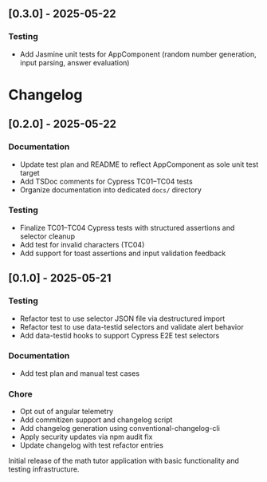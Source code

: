 ## [0.3.0] - 2025-05-22

### Testing
* Add Jasmine unit tests for AppComponent (random number generation, input parsing, answer evaluation)

# Changelog

## [0.2.0] - 2025-05-22

### Documentation
* Update test plan and README to reflect AppComponent as sole unit test target
* Add TSDoc comments for Cypress TC01–TC04 tests
* Organize documentation into dedicated `docs/` directory

### Testing
* Finalize TC01–TC04 Cypress tests with structured assertions and selector cleanup
* Add test for invalid characters (TC04)
* Add support for toast assertions and input validation feedback

## [0.1.0] - 2025-05-21

### Testing
* Refactor test to use selector JSON file via destructured import
* Refactor test to use data-testid selectors and validate alert behavior
* Add data-testid hooks to support Cypress E2E test selectors

### Documentation
* Add test plan and manual test cases

### Chore
* Opt out of angular telemetry
* Add commitizen support and changelog script
* Add changelog generation using conventional-changelog-cli
* Apply security updates via npm audit fix
* Update changelog with test refactor entries

Initial release of the math tutor application with basic functionality and testing infrastructure.

